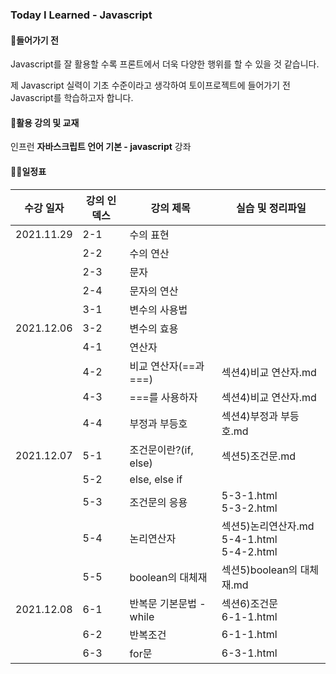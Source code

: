 ### Today I Learned - Javascript



#### 🔨들어가기 전

Javascript를 잘 활용할 수록 프론트에서 더욱 다양한 행위를 할 수 있을 것 같습니다.

제 Javascript 실력이 기초 수준이라고 생각하여 토이프로젝트에 들어가기 전 Javascript를 학습하고자 합니다.



#### 🎁활용 강의 및 교재

인프런 **자바스크립트 언어 기본 - javascript** 강좌



#### ✍🏻일정표

| 수강 일자  | 강의 인덱스 | 강의 제목               | 실습 및 정리파일                                    |
| ---------- | ----------- | ----------------------- | --------------------------------------------------- |
| 2021.11.29 | 2-1         | 수의 표현               |                                                     |
|            | 2-2         | 수의 연산               |                                                     |
|            | 2-3         | 문자                    |                                                     |
|            | 2-4         | 문자의 연산             |                                                     |
|            | 3-1         | 변수의 사용법           |                                                     |
| 2021.12.06 | 3-2         | 변수의 효용             |                                                     |
|            | 4-1         | 연산자                  |                                                     |
|            | 4-2         | 비교 연산자(==과 ===)   | 섹션4)비교 연산자.md                                |
|            | 4-3         | ===를 사용하자          | 섹션4)비교 연산자.md                                |
|            | 4-4         | 부정과 부등호           | 섹션4)부정과 부등호.md                              |
| 2021.12.07 | 5-1         | 조건문이란?(if, else)   | 섹션5)조건문.md                                     |
|            | 5-2         | else, else if           |                                                     |
|            | 5-3         | 조건문의 응용           | 5-3-1.html<br />5-3-2.html                          |
|            | 5-4         | 논리연산자              | 섹션5)논리연산자.md<br />5-4-1.html<br />5-4-2.html |
|            | 5-5         | boolean의 대체재        | 섹션5)boolean의  대체재.md                          |
| 2021.12.08 | 6-1         | 반복문 기본문법 - while | 섹션6)조건문<br />6-1-1.html                        |
|            | 6-2         | 반복조건                | 6-1-1.html                                          |
|            | 6-3         | for문                   | 6-3-1.html                                          |
